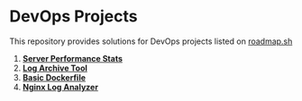 # DevOps Projects

This repository provides solutions for DevOps projects listed on [roadmap.sh](https://roadmap.sh/devops/projects)

1. [**Server Performance Stats**](https://roadmap.sh/projects/server-stats)
2. [**Log Archive Tool**](https://roadmap.sh/projects/log-archive-tool)
3. [**Basic Dockerfile**](https://roadmap.sh/projects/basic-dockerfile)
4. [**Nginx Log Analyzer**](https://roadmap.sh/projects/nginx-log-analyser)